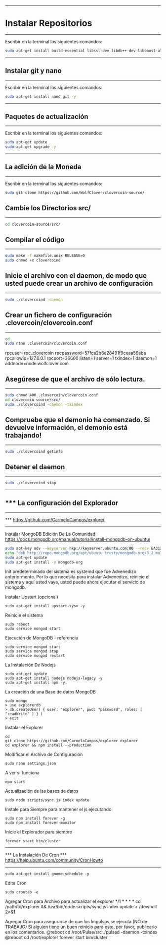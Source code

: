 ******************************************
Instalar Repositorios
=====================
******************************************
Escribir en la terminal los siguientes comandos:

```bash
sudo apt-get install build-essential libssl-dev libdb++-dev libboost-all-dev libqrencode-dev miniupnpc libminiupnpc-dev autoconf pkg-config libtool autotools-dev libqt5gui5 libqt5core5a libqt5dbus5 qttools5-dev qttools5-dev-tools libprotobuf-dev automake -y
```

******************************************
Instalar git y nano
---------------------
******************************************
Escribir en la terminal los siguientes comandos:

```bash
sudo apt-get install nano git -y
```

******************************************
Paquetes de actualización
---------------------
******************************************
Escribir en la terminal los siguientes comandos:

```bash
sudo apt-get update
sudo apt-get upgrade -y
```

******************************************
La adición de la Moneda
---------------------
******************************************
Escribir en la terminal los siguientes comandos:
```bash
sudo git clone https://github.com/WolfClover/clovercoin-source/
```

Cambie los Directorios src/
---------------------
******************************************
```bash
cd clovercoin-source/src/ 
```

Compilar el código
---------------------
******************************************
```bash
sudo make -f makefile.unix RELEASE=0
sudo chmod +x clovercoind
```

Inicie el archivo con el daemon, de modo que usted puede crear un archivo de configuración
---------------------
******************************************
```bash
sudo ./clovercoind -daemon
```

Crear un fichero de configuración .clovercoin/clovercoin.conf
---------------------
******************************************
```bash
cd
sudo nano .clovercoin/clovercoin.conf
```

rpcuser=rpc_clovercoin
rpcpassword=57fca2b6e28491f9ceaa56aba
rpcallowip=127.0.0.1
rpcport=36600
listen=1
server=1
txindex=1
daemon=1
addnode=node.wolfclover.com

Asegúrese de que el archivo de sólo lectura.
---------------------
******************************************
```bash
sudo chmod 400 .clovercoin/clovercoin.conf
cd clovercoin-source/src/
sudo ./clovercoind -daemon -txindex
```

Compruebe que el demonio ha comenzado. Si devuelve información, el demonio está trabajando!
---------------------
******************************************
```bash
sudo ./clovercoind getinfo
```

Detener el daemon
---------------------
******************************************
```bash
sudo ./clovercoind stop
```

******************************************
*** La configuración del Explorador
---------------------
******************************************
*** https://github.com/CarmeloCampos/explorer
******************************************

Instalar MongoDB Edición De La Comunidad
https://docs.mongodb.org/manual/tutorial/install-mongodb-on-ubuntu/

```bash
sudo apt-key adv --keyserver hkp://keyserver.ubuntu.com:80 --recv EA312927
echo "deb http://repo.mongodb.org/apt/ubuntu trusty/mongodb-org/3.2 multiverse" | sudo tee /etc/apt/sources.list.d/mongodb-org-3.2.list
sudo apt-get update
sudo apt-get install -y mongodb-org
```

Init predeterminado del sistema es systemd que fue Advenedizo anteriormente. Por lo que necesita para instalar Advenedizo, reinicie el sistema y aquí usted vaya, usted puede ahora ejecutar el servicio de mongodb.

Instalar Upstart (opcional)
```
sudo apt-get install upstart-sysv -y
```

Reinicie el sistema
```
sudo reboot
sudo service mongod start
```

Ejecución de MongoDB - referencia
```
sudo service mongod start
sudo service mongod stop
sudo service mongod restart
```

La Instalación De Nodejs
```
sudo apt-get update
sudo apt-get install nodejs nodejs-legacy -y
sudo apt-get install npm -y
```

La creación de una Base de datos MongoDB
```
sudo mongo
> use explorerdb
> db.createUser( { user: "explorer", pwd: "password", roles: [ "readWrite" ] } )
> exit
```

Instalar el Explorer
```
cd
git clone https://github.com/CarmeloCampos/explorer explorer
cd explorer && npm install --production
```

Modificar el Archivo de Configuración
```
sudo nano settings.json
```

A ver si funciona
```
npm start
```

Actualización de las bases de datos
```
sudo node scripts/sync.js index update 
```

Instale para Siempre para mantener el js ejecutando
```
sudo npm install forever -g
sudo npm install forever-monitor
```

Inicie el Explorador para siempre
```
forever start bin/cluster
```

******************************************
*** La Instalación De Cron
*** https://help.ubuntu.com/community/CronHowto
******************************************

```
sudo apt-get install gnome-schedule -y
```

Edite Cron
```
sudo crontab -e
```

Agregar Cron para Archivo para actualizar el explorer
*/1 * * * * cd /path/to/explorer && /usr/bin/node scripts/sync.js index update > /dev/null 2>&1

Agregar Cron para asegurarse de que los Impulsos se ejecuta (NO de TRABAJO)
Si alguien tiene un buen reinicio para esto, por favor, publicarlo en los comentarios.
@reboot cd /root/Pulse/src ./pulsed -daemon -txindex
@reboot cd /root/explorer forever start bin/cluster 
